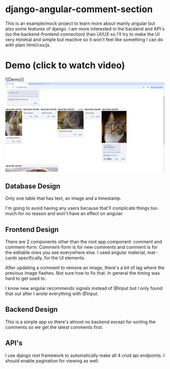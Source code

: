 # django-angular-comment-section
This is an example/mock project to learn more about mainly angular but also some features of django. I am more interested in the backend and API's (so the backend-frontend connection) than UI/UX so I'll try to make the UI very minimal and simple but reactive so it won't feel like something I can do with plain html/css/js.

# Demo (click to watch video)

![Demo](
[![Demo Video](./demo-image.jpg)](https://private-user-images.githubusercontent.com/142024691/449152465-94d30058-fd3b-43db-9803-8dc438bdf98d.mp4?jwt=eyJhbGciOiJIUzI1NiIsInR5cCI6IkpXVCJ9.eyJpc3MiOiJnaXRodWIuY29tIiwiYXVkIjoicmF3LmdpdGh1YnVzZXJjb250ZW50LmNvbSIsImtleSI6ImtleTUiLCJleHAiOjE3NDg1OTI3MDcsIm5iZiI6MTc0ODU5MjQwNywicGF0aCI6Ii8xNDIwMjQ2OTEvNDQ5MTUyNDY1LTk0ZDMwMDU4LWZkM2ItNDNkYi05ODAzLThkYzQzOGJkZjk4ZC5tcDQ_WC1BbXotQWxnb3JpdGhtPUFXUzQtSE1BQy1TSEEyNTYmWC1BbXotQ3JlZGVudGlhbD1BS0lBVkNPRFlMU0E1M1BRSzRaQSUyRjIwMjUwNTMwJTJGdXMtZWFzdC0xJTJGczMlMkZhd3M0X3JlcXVlc3QmWC1BbXotRGF0ZT0yMDI1MDUzMFQwODA2NDdaJlgtQW16LUV4cGlyZXM9MzAwJlgtQW16LVNpZ25hdHVyZT0zZTViZDE4ZmI4YTAwMmU4Mzc1Nzk1NWU0YjJlZjMzZjc0MWJkMzAxZWQ1NGQ1MzNiZmI2ZTE2NGIzZjdiMDA2JlgtQW16LVNpZ25lZEhlYWRlcnM9aG9zdCJ9.wvEAnkzlFKw5520bVhjm-Cx4FzizlM1SodSN5waLh0U)

## Database Design
Only one table that has text, an image and a timestamp.

I'm going to avoid having any users because that'll complicate things too much for no reason and won't have an effect on angular.

## Frontend Design
There are 2 components other than the root app component: comment and comment-form. Comment-form is for new comments and comment is for the editable ones you see everywhere else. I used angular material, mat-cards specifically, for the UI elements.

After updating a comment to remove an image, there's a bit of lag where the previous image flashes. Not sure how to fix that. In general the timing was hard to get used to.

I know new angular recommends signals instead of @Input but I only found that out after I wrote everything with @Input.

## Backend Design
This is a simple app so there's almost no backend except for sorting the comments so we get the latest comments first.

## API's
I use django rest framework to automatically make all 4 crud api endpoints. I should enable pagination for viewing as well.
